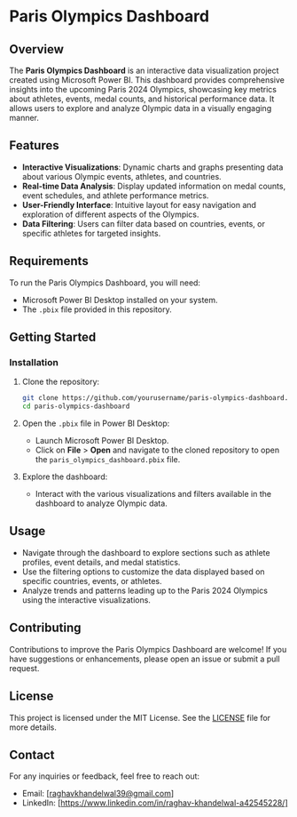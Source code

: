 # Paris Olympics Dashboard

## Overview

The **Paris Olympics Dashboard** is an interactive data visualization project created using Microsoft Power BI. This dashboard provides comprehensive insights into the upcoming Paris 2024 Olympics, showcasing key metrics about athletes, events, medal counts, and historical performance data. It allows users to explore and analyze Olympic data in a visually engaging manner.

## Features

- **Interactive Visualizations**: Dynamic charts and graphs presenting data about various Olympic events, athletes, and countries.
- **Real-time Data Analysis**: Display updated information on medal counts, event schedules, and athlete performance metrics.
- **User-Friendly Interface**: Intuitive layout for easy navigation and exploration of different aspects of the Olympics.
- **Data Filtering**: Users can filter data based on countries, events, or specific athletes for targeted insights.

## Requirements

To run the Paris Olympics Dashboard, you will need:

- Microsoft Power BI Desktop installed on your system.
- The `.pbix` file provided in this repository.

## Getting Started

### Installation

1. Clone the repository:

   ```bash
   git clone https://github.com/yourusername/paris-olympics-dashboard.git
   cd paris-olympics-dashboard
   ```

2. Open the `.pbix` file in Power BI Desktop:

   - Launch Microsoft Power BI Desktop.
   - Click on **File** > **Open** and navigate to the cloned repository to open the `paris_olympics_dashboard.pbix` file.

3. Explore the dashboard:

   - Interact with the various visualizations and filters available in the dashboard to analyze Olympic data.

## Usage

- Navigate through the dashboard to explore sections such as athlete profiles, event details, and medal statistics.
- Use the filtering options to customize the data displayed based on specific countries, events, or athletes.
- Analyze trends and patterns leading up to the Paris 2024 Olympics using the interactive visualizations.

## Contributing

Contributions to improve the Paris Olympics Dashboard are welcome! If you have suggestions or enhancements, please open an issue or submit a pull request.

## License

This project is licensed under the MIT License. See the [LICENSE](LICENSE) file for more details.

## Contact

For any inquiries or feedback, feel free to reach out:

- Email: [raghavkhandelwal39@gmail.com]
- LinkedIn: [https://www.linkedin.com/in/raghav-khandelwal-a42545228/]
